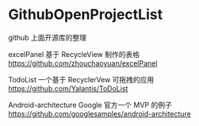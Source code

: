 # GithubOpenProjectList
github 上面开源库的整理

excelPanel
	基于 RecycleView 制作的表格  https://github.com/zhouchaoyuan/excelPanel


TodoList
	一个基于 RecyclerVew 可拖拽的应用 https://github.com/Yalantis/ToDoList

Android-architecture
	Google 官方一个 MVP 的例子 https://github.com/googlesamples/android-architecture
